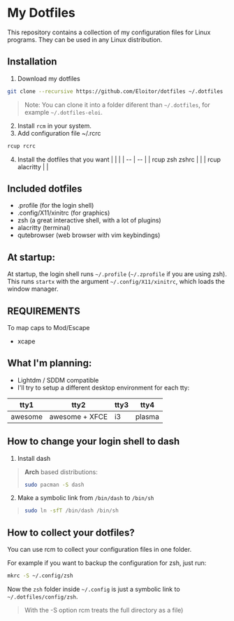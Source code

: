 # My Dotfiles

This repository contains a collection of my configuration files for Linux programs. They can be used in any Linux distribution.

## Installation

1. Download my dotfiles
```bash
git clone --recursive https://github.com/Eloitor/dotfiles ~/.dotfiles
```
> Note: You can clone it into a folder diferent than `~/.dotfiles`, for example `~/.dotfiles-eloi`.
2. Install `rcm` in your system.
3. Add configuration file ~/.rcrc
  ```bash
  rcup rcrc
  ```
4. Install the dotfiles that you want
|                |     |
| --             | --  |
| rcup zsh zshrc | |
| rcup alacritty |     |

## Included dotfiles
   - .profile (for the login shell)
   - .config/X11/xinitrc (for graphics)
   - zsh (a great interactive shell, with a lot of plugins)
   - alacritty (terminal)
   - qutebrowser (web browser with vim keybindings)

## At startup:

At startup, the login shell runs `~/.profile` (`~/.zprofile` if you are using zsh). This runs `startx` with the argument `~/.config/X11/xinitrc`, which loads the window manager.

## REQUIREMENTS
To map caps to Mod/Escape
* xcape

## What I'm planning:
* Lightdm / SDDM compatible
* I'll try to setup a different desktop environment for each tty:

tty1 | tty2 | tty3 | tty4
---|--|--|--
awesome | awesome + XFCE | i3 | plasma

## How to change your login shell to dash
1. Install dash
>**Arch** based distributions:
>```bash
>sudo pacman -S dash
>```
2.  Make a symbolic link from `/bin/dash` to `/bin/sh`
> ```bash
> sudo ln -sfT /bin/dash /bin/sh
>```

## How to collect your dotfiles?

You can use rcm to collect your configuration files in one folder.

For example if you want to backup the configuration for zsh, just run:
```bash
mkrc -S ~/.config/zsh
```

Now the `zsh` folder inside `~/.config` is just a symbolic link to `~/.dotfiles/config/zsh`.

>With the -S option rcm treats the full directory as a file)
